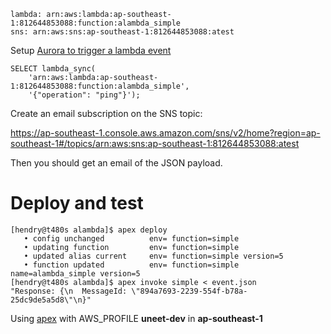 	lambda: arn:aws:lambda:ap-southeast-1:812644853088:function:alambda_simple
	sns: arn:aws:sns:ap-southeast-1:812644853088:atest

Setup [Aurora to trigger a lambda event](https://docs.aws.amazon.com/AmazonRDS/latest/UserGuide/AuroraMySQL.Integrating.Lambda.html)

	SELECT lambda_sync(
		'arn:aws:lambda:ap-southeast-1:812644853088:function:alambda_simple',
		'{"operation": "ping"}');

Create an email subscription on the SNS topic:

https://ap-southeast-1.console.aws.amazon.com/sns/v2/home?region=ap-southeast-1#/topics/arn:aws:sns:ap-southeast-1:812644853088:atest

Then you should get an email of the JSON payload.

# Deploy and test

	[hendry@t480s alambda]$ apex deploy
	   • config unchanged          env= function=simple
	   • updating function         env= function=simple
	   • updated alias current     env= function=simple version=5
	   • function updated          env= function=simple name=alambda_simple version=5
	[hendry@t480s alambda]$ apex invoke simple < event.json
	"Response: {\n  MessageId: \"894a7693-2239-554f-b78a-25dc9de5a5d8\"\n}"

Using [apex](http://apex.run/) with AWS_PROFILE **uneet-dev** in **ap-southeast-1**
